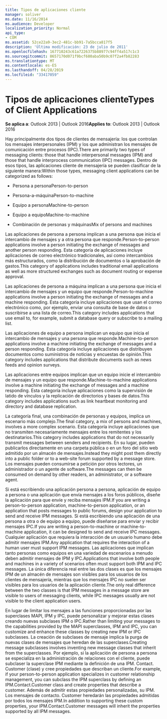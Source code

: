 ```yaml
---
title: Tipos de aplicaciones cliente
manager: soliver
ms.date: 11/16/2014
ms.audience: Developer
localization_priority: Normal
api_type:
- COM
ms.assetid: 52ce22a9-3ec2-481c-bb91-7a5bcca817f5
description: 'Última modificación: 23 de julio de 2011'
ms.openlocfilehash: 167710243c61a7226375b88977c94ff4a517c1c3
ms.sourcegitcommit: 8657170d071f9bcf680aba50b9c07f2a4fb82283
ms.translationtype: MT
ms.contentlocale: es-ES
ms.lasthandoff: 04/28/2019
ms.locfileid: "33417059"
---
```

# <a name="types-of-client-applications"></a><span data-ttu-id="95f51-103">Tipos de aplicaciones cliente</span><span class="sxs-lookup"><span data-stu-id="95f51-103">Types of Client Applications</span></span>

  
  
<span data-ttu-id="95f51-104">**Se aplica a**: Outlook 2013 | Outlook 2016</span><span class="sxs-lookup"><span data-stu-id="95f51-104">**Applies to**: Outlook 2013 | Outlook 2016</span></span> 
  
<span data-ttu-id="95f51-105">Hay principalmente dos tipos de clientes de mensajería: los que controlan los mensajes interpersonales (IPM) y los que administran los mensajes de comunicación entre procesos (IPC).</span><span class="sxs-lookup"><span data-stu-id="95f51-105">There are primarily two types of messaging clients: those that handle interpersonal messages (IPM) and those that handle interprocess communication (IPC) messages.</span></span> <span data-ttu-id="95f51-106">Dentro de esos tipos, las aplicaciones cliente de mensajería se pueden clasificar de la siguiente manera:</span><span class="sxs-lookup"><span data-stu-id="95f51-106">Within those types, messaging client applications can be categorized as follows:</span></span>
  
- <span data-ttu-id="95f51-107">Persona a persona</span><span class="sxs-lookup"><span data-stu-id="95f51-107">Person-to-person</span></span>
    
- <span data-ttu-id="95f51-108">Persona-a-máquina</span><span class="sxs-lookup"><span data-stu-id="95f51-108">Person-to-machine</span></span>
    
- <span data-ttu-id="95f51-109">Equipo a persona</span><span class="sxs-lookup"><span data-stu-id="95f51-109">Machine-to-person</span></span>
    
- <span data-ttu-id="95f51-110">Equipo a equipo</span><span class="sxs-lookup"><span data-stu-id="95f51-110">Machine-to-machine</span></span>
    
- <span data-ttu-id="95f51-111">Combinación de personas y máquinas</span><span class="sxs-lookup"><span data-stu-id="95f51-111">Mix of persons and machines</span></span>
    
<span data-ttu-id="95f51-112">Las aplicaciones de persona a persona implican a una persona que inicia el intercambio de mensajes y a otra persona que responde.</span><span class="sxs-lookup"><span data-stu-id="95f51-112">Person-to-person applications involve a person initiating the exchange of messages and another person responding.</span></span> <span data-ttu-id="95f51-113">Esta categoría de aplicaciones incluye aplicaciones de correo electrónico tradicionales, así como intercambios más estructurados, como la distribución de documentos o la aprobación de gastos.</span><span class="sxs-lookup"><span data-stu-id="95f51-113">This category of applications includes traditional email applications as well as more structured exchanges such as document routing or expense approval.</span></span>
  
<span data-ttu-id="95f51-114">Las aplicaciones de persona a máquina implican a una persona que inicia el intercambio de mensajes y un equipo que responde.</span><span class="sxs-lookup"><span data-stu-id="95f51-114">Person-to-machine applications involve a person initiating the exchange of messages and a machine responding.</span></span> <span data-ttu-id="95f51-115">Esta categoría incluye aplicaciones que usan el correo electrónico como, por ejemplo, enviar una consulta de base de datos o suscribirse a una lista de correo.</span><span class="sxs-lookup"><span data-stu-id="95f51-115">This category includes applications that use email to, for example, submit a database query or subscribe to a mailing list.</span></span>
  
<span data-ttu-id="95f51-116">Las aplicaciones de equipo a persona implican un equipo que inicia el intercambio de mensajes y una persona que responde.</span><span class="sxs-lookup"><span data-stu-id="95f51-116">Machine-to-person applications involve a machine initiating the exchange of messages and a person responding.</span></span> <span data-ttu-id="95f51-117">Esta categoría incluye aplicaciones que distribuyen documentos como suministros de noticias y encuestas de opinión.</span><span class="sxs-lookup"><span data-stu-id="95f51-117">This category includes applications that distribute documents such as news feeds and opinion surveys.</span></span>
  
<span data-ttu-id="95f51-118">Las aplicaciones entre equipos implican que un equipo inicie el intercambio de mensajes y un equipo que responde.</span><span class="sxs-lookup"><span data-stu-id="95f51-118">Machine-to-machine applications involve a machine initiating the exchange of messages and a machine responding.</span></span> <span data-ttu-id="95f51-119">Esta categoría incluye aplicaciones como la supervisión de latido de vínculos y la replicación de directorios y bases de datos.</span><span class="sxs-lookup"><span data-stu-id="95f51-119">This category includes applications such as link heartbeat monitoring and directory and database replication.</span></span>
  
<span data-ttu-id="95f51-120">La categoría final, una combinación de personas y equipos, implica un escenario más complejo.</span><span class="sxs-lookup"><span data-stu-id="95f51-120">The final category, a mix of persons and machines, involves a more complex scenario.</span></span> <span data-ttu-id="95f51-121">Esta categoría incluye aplicaciones que no transmiten necesariamente mensajes entre los remitentes y los destinatarios.</span><span class="sxs-lookup"><span data-stu-id="95f51-121">This category includes applications that do not necessarily transmit messages between senders and recipients.</span></span> <span data-ttu-id="95f51-122">En su lugar, pueden publicarlos directamente en una carpeta pública o en un foro del sitio web admitido por un almacén de mensajes.</span><span class="sxs-lookup"><span data-stu-id="95f51-122">Instead they might post them directly into a public folder or to a web-site forum supported by a message store.</span></span> <span data-ttu-id="95f51-123">Los mensajes pueden consumirse a petición por otros lectores, un administrador o un agente de software.</span><span class="sxs-lookup"><span data-stu-id="95f51-123">The messages can then be consumed on demand by other readers, an administrator, or a software agent.</span></span>
  
<span data-ttu-id="95f51-124">Si está escribiendo una aplicación persona a persona, aplicación de equipo a persona o una aplicación que envía mensajes a los foros públicos, diseñe la aplicación para que envíe y reciba mensajes IPM.</span><span class="sxs-lookup"><span data-stu-id="95f51-124">If you are writing a person-to-person application, machine-to-person application, or an application that posts messages to public forums, design your application to send and receive IPM messages.</span></span> <span data-ttu-id="95f51-125">Si está escribiendo una aplicación de una persona a otra o de equipo a equipo, puede diseñarse para enviar y recibir mensajes IPC.</span><span class="sxs-lookup"><span data-stu-id="95f51-125">If you are writing a person-to-machine or machine-to-machine application, it can be designed to send and receive IPC messages.</span></span> <span data-ttu-id="95f51-126">Cualquier aplicación que requiera la interacción de un usuario humano debe admitir mensajes IPM.</span><span class="sxs-lookup"><span data-stu-id="95f51-126">Any application that requires the interaction of a human user must support IPM messages.</span></span> <span data-ttu-id="95f51-127">Las aplicaciones que implican tanto personas como equipos en una variedad de escenarios a menudo deben admitir mensajes de IPM y IPC.</span><span class="sxs-lookup"><span data-stu-id="95f51-127">Applications that involve both people and machines in a variety of scenarios often must support both IPM and IPC messages.</span></span> <span data-ttu-id="95f51-128">La única diferencia real entre las dos clases es que los mensajes IPM de un almacén de mensajes son visibles para los usuarios de los clientes de mensajería, mientras que los mensajes IPC no suelen ser visibles para los usuarios de la aplicación cliente.</span><span class="sxs-lookup"><span data-stu-id="95f51-128">The only real difference between the two classes is that IPM messages in a message store are visible to users of messaging clients, while IPC messages usually are not visible to the client application users.</span></span> 
  
<span data-ttu-id="95f51-129">En lugar de limitar los mensajes a las funciones proporcionadas por las superclases MAPI, IPM y IPC, puede personalizar y mejorar estas clases creando nuevas subclases IPM o IPC.</span><span class="sxs-lookup"><span data-stu-id="95f51-129">Rather than limiting your messages to the capabilities provided by the MAPI superclasses, IPM and IPC, you can customize and enhance these classes by creating new IPM or IPC subclasses.</span></span> <span data-ttu-id="95f51-130">La creación de subclases de mensaje implica la purga de nuevas clases de mensajes que heredan de las superclases.</span><span class="sxs-lookup"><span data-stu-id="95f51-130">Creating message subclasses involves inventing new message classes that inherit from the superclasses.</span></span> <span data-ttu-id="95f51-131">Por ejemplo, si la aplicación de persona a persona se especializa en la administración de relaciones con el cliente, puede subclaser la superclase IPM mediante la definición de una IPM. Contact. Customer (clase) y cree propiedades que describan un cliente.</span><span class="sxs-lookup"><span data-stu-id="95f51-131">For example, if your person-to-person application specializes in customer relationship management, you can subclass the IPM superclass by defining an IPM.Contact.Customer class and create properties that describe a customer.</span></span> <span data-ttu-id="95f51-132">Además de admitir estas propiedades personalizadas, su IPM. Los mensajes de contacto. Customer heredarán las propiedades admitidas por todos los mensajes IPM.</span><span class="sxs-lookup"><span data-stu-id="95f51-132">In addition to supporting these custom properties, your IPM.Contact.Customer messages will inherit the properties supported by all IPM messages.</span></span>
  

